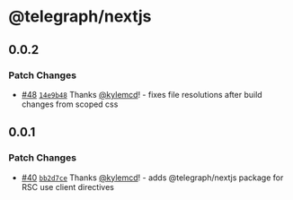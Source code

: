 # @telegraph/nextjs

## 0.0.2

### Patch Changes

- [#48](https://github.com/knocklabs/telegraph/pull/48) [`14e9b48`](https://github.com/knocklabs/telegraph/commit/14e9b484a99b9e40460a91350297fefa9e98abd2) Thanks [@kylemcd](https://github.com/kylemcd)! - fixes file resolutions after build changes from scoped css

## 0.0.1

### Patch Changes

- [#40](https://github.com/knocklabs/telegraph/pull/40) [`bb2d7ce`](https://github.com/knocklabs/telegraph/commit/bb2d7ce28795d607342b6a31a7ff1cb2c99f7a21) Thanks [@kylemcd](https://github.com/kylemcd)! - adds @telegraph/nextjs package for RSC use client directives
